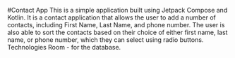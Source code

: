 #Contact App
This is a simple application built using Jetpack Compose and Kotlin. It is a contact application that allows the user to add a number of contacts, including First Name, Last Name, and phone number. The user is also able to sort the contacts based on their choice of either first name, last name, or phone number, which they can select using radio buttons.
Technologies
Room - for the database.
